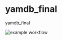 # yamdb_final
yamdb_final

![example workflow](https://github.com/chaandrey/yamdb_final/actions/workflows/yamdb_workflow.yml/badge.svg)
